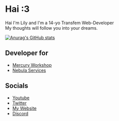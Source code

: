 # Hai :3 
Hai I'm Lily and I'm a 14-yo Transfem Web-Developer\
My thoughts will follow you into your dreams.

[![Anurag's GitHub stats](https://github-readme-stats.vercel.app/api?username=entrpix)](https://github.com/anuraghazra/github-readme-stats)

## Developer for
- [Mercury Workshop](https://github.com/mercuryworkshop)
- [Nebula Services](https://github.com/nebulaservices)

## Socials
- [Youtube](https://youtube.com/@entrpix)
- [Twitter](https://twitter.com/scaratek)
- [My Website](https://entrpix.me)
- [Discord](https://discord.com/users/1168045766770696193)
